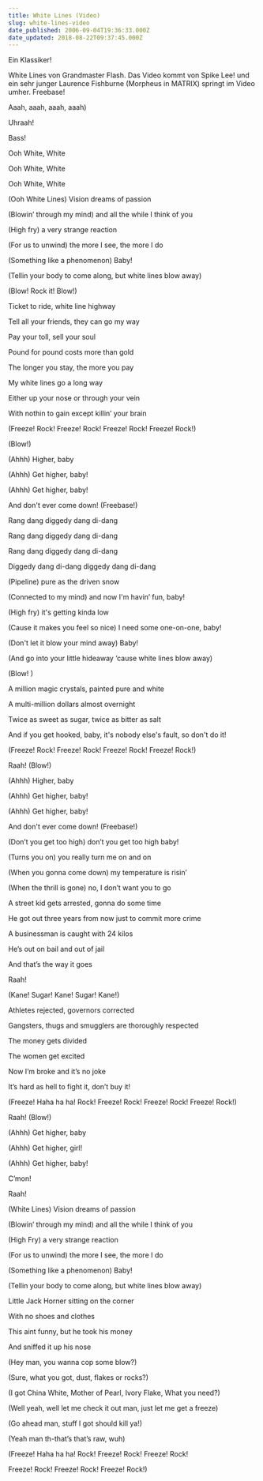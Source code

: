 ```yaml
---
title: White Lines (Video)
slug: white-lines-video
date_published: 2006-09-04T19:36:33.000Z
date_updated: 2018-08-22T09:37:45.000Z
---
```


Ein Klassiker! 

White Lines von Grandmaster Flash. Das Video kommt von Spike Lee! und ein sehr junger Laurence Fishburne (Morpheus in MATRIX) springt im Video umher. Freebase!

Aaah, aaah, aaah, aaah)

Uhraah!

Bass!

Ooh White, White

Ooh White, White

Ooh White, White

(Ooh White Lines) Vision dreams of passion

(Blowin’ through my mind) and all the while I think of you

(High fry) a very strange reaction

(For us to unwind) the more I see, the more I do

(Something like a phenomenon) Baby!

(Tellin your body to come along, but white lines blow away)

(Blow! Rock it! Blow!)

Ticket to ride, white line highway

Tell all your friends, they can go my way

Pay your toll, sell your soul

Pound for pound costs more than gold

The longer you stay, the more you pay

My white lines go a long way

Either up your nose or through your vein

With nothin to gain except killin’ your brain

(Freeze! Rock! Freeze! Rock! Freeze! Rock! Freeze! Rock!)

(Blow!)

(Ahhh) Higher, baby

(Ahhh) Get higher, baby!

(Ahhh) Get higher, baby!

And don't ever come down! (Freebase!)

Rang dang diggedy dang di-dang

Rang dang diggedy dang di-dang

Rang dang diggedy dang di-dang

Diggedy dang di-dang diggedy dang di-dang

(Pipeline) pure as the driven snow

(Connected to my mind) and now I'm havin’ fun, baby!

(High fry) it's getting kinda low

(Cause it makes you feel so nice) I need some one-on-one, baby!

(Don't let it blow your mind away) Baby!

(And go into your little hideaway ‘cause white lines blow away)

(Blow! )

A million magic crystals, painted pure and white

A multi-million dollars almost overnight

Twice as sweet as sugar, twice as bitter as salt

And if you get hooked, baby, it's nobody else's fault, so don't do it!

(Freeze! Rock! Freeze! Rock! Freeze! Rock! Freeze! Rock!)

Raah! (Blow!)

(Ahhh) Higher, baby

(Ahhh) Get higher, baby!

(Ahhh) Get higher, baby!

And don't ever come down! (Freebase!)

(Don’t you get too high) don’t you get too high baby!

(Turns you on) you really turn me on and on

(When you gonna come down) my temperature is risin’

(When the thrill is gone) no, I don’t want you to go

A street kid gets arrested, gonna do some time

He got out three years from now just to commit more crime

A businessman is caught with 24 kilos

He’s out on bail and out of jail

And that’s the way it goes

Raah!

(Kane! Sugar! Kane! Sugar! Kane!)

Athletes rejected, governors corrected

Gangsters, thugs and smugglers are thoroughly respected

The money gets divided

The women get excited

Now I’m broke and it’s no joke

It’s hard as hell to fight it, don’t buy it!

(Freeze! Haha ha ha! Rock! Freeze! Rock! Freeze! Rock! Freeze! Rock!)

Raah! (Blow!)

(Ahhh) Get higher, baby

(Ahhh) Get higher, girl!

(Ahhh) Get higher, baby!

C’mon!

Raah!

(White Lines) Vision dreams of passion

(Blowin’ through my mind) and all the while I think of you

(High Fry) a very strange reaction

(For us to unwind) the more I see, the more I do

(Something like a phenomenon) Baby!

(Tellin your body to come along, but white lines blow away)

Little Jack Horner sitting on the corner

With no shoes and clothes

This aint funny, but he took his money

And sniffed it up his nose

(Hey man, you wanna cop some blow?)

(Sure, what you got, dust, flakes or rocks?)

(I got China White, Mother of Pearl, Ivory Flake, What you need?)

(Well yeah, well let me check it out man, just let me get a freeze)

(Go ahead man, stuff I got should kill ya!)

(Yeah man th-that’s that’s raw, wuh)

(Freeze! Haha ha ha! Rock! Freeze! Rock! Freeze! Rock!

Freeze! Rock! Freeze! Rock! Freeze! Rock!)
